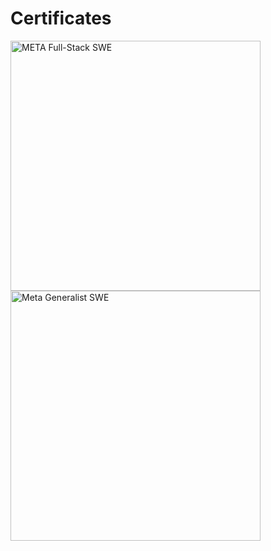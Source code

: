 # Certificates
<img width="400" alt="META Full-Stack SWE" src="https://github.com/user-attachments/assets/d229dc76-a158-4657-a73e-5a9acf60f28a">
<img width="400" alt="Meta Generalist SWE" src="https://github.com/user-attachments/assets/512b0936-0260-4ef7-927f-10fca5c077de">
